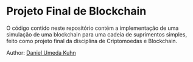 # Projeto Final de Blockchain
O código contido neste repositório contém a implementação de uma simulação de uma blockchain para uma cadeia de suprimentos simples, feito como projeto final da disciplina de Criptomoedas e Blockchain.

Author:
[Daniel Umeda Kuhn](https://github.com/DanielUmedaKuhn)
